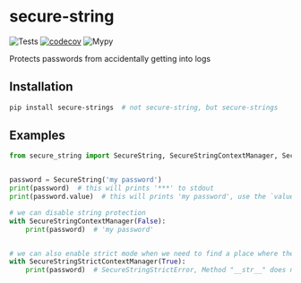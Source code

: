 # secure-string

![Tests](https://github.com/shmakovpn/secure-string/actions/workflows/python-package.yml/badge.svg)
[![codecov](https://codecov.io/github/shmakovpn/secure-string/graph/badge.svg?token=744XXMAKOZ)](https://codecov.io/github/shmakovpn/secure-string)
![Mypy](https://github.com/shmakovpn/secure-string/actions/workflows/mypy.yml/badge.svg)

Protects passwords from accidentally getting into logs

## Installation

```bash
pip install secure-strings  # not secure-string, but secure-strings
```

## Examples

```py
from secure_string import SecureString, SecureStringContextManager, SecureStringStrictContextManager


password = SecureString('my password')
print(password)  # this will prints '***' to stdout
print(password.value)  # this will prints 'my password', use the `value` property to get real value

# we can disable string protection
with SecureStringContextManager(False):
    print(password)  # 'my password'


# we can also enable strict mode when we need to find a place where the password can be displayed
with SecureStringStrictContextManager(True):
    print(password)  # SecureStringStrictError, Method "__str__" does not allowed in strict mode context
```

